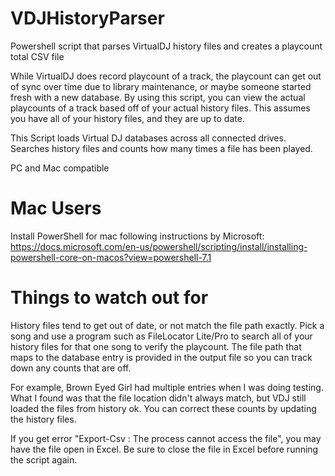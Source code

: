# VDJHistoryParser
Powershell script that parses VirtualDJ history files and creates a playcount total CSV file

While VirtualDJ does record playcount of a track, the playcount can get out of sync over time due to library maintenance, or maybe someone started fresh with a new database.
By using this script, you can view the actual playcounts of a track based off of your actual history files.
This assumes you have all of your history files, and they are up to date.

This Script loads Virtual DJ databases across all connected drives.
Searches history files and counts how many times a file has been played.

PC and Mac compatible

# Mac Users

Install PowerShell for mac following instructions by Microsoft: https://docs.microsoft.com/en-us/powershell/scripting/install/installing-powershell-core-on-macos?view=powershell-7.1

# Things to watch out for
History files tend to get out of date, or not match the file path exactly.
Pick a song and use a program such as FileLocator Lite/Pro to search all of your history files for that one song to verify the playcount.
The file path that maps to the database entry is provided in the output file so you can track down any counts that are off.

For example, Brown Eyed Girl had multiple entries when I was doing testing.
What I found was that the file location didn't always match, but VDJ still loaded the files from history ok.
You can correct these counts by updating the history files.

If you get error "Export-Csv : The process cannot access the file", you may have the file open in Excel.  Be sure to close the file in Excel before running the script again.
